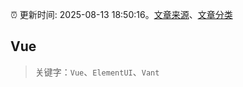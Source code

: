 :alarm_clock: 更新时间: 2025-08-13 18:50:16。[文章来源](/README.md)、[文章分类](/TAGS.md)

## Vue


> 关键字：`Vue`、`ElementUI`、`Vant`



